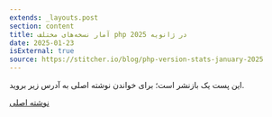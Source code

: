 ```yaml
---
extends: _layouts.post
section: content
title: آمار نسخه‌های مختلف php در ژانویه 2025
date: 2025-01-23
isExternal: true
source: https://stitcher.io/blog/php-version-stats-january-2025
---
```


این پست یک بازنشر است؛ برای خواندن نوشته اصلی به آدرس زیر بروید.

[نوشته اصلی](https://stitcher.io/blog/php-version-stats-january-2025)